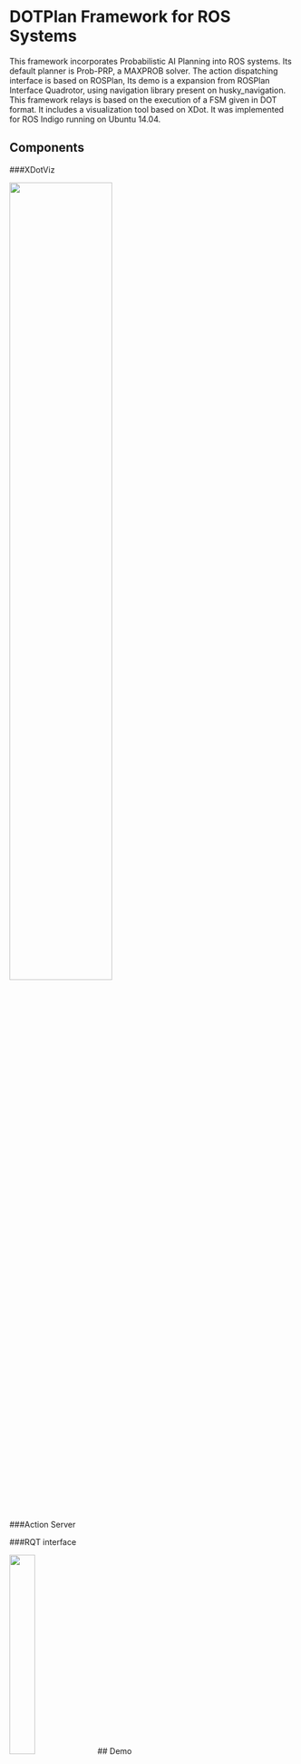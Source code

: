 DOTPlan Framework for ROS Systems
=================

This framework incorporates Probabilistic AI Planning into ROS systems. Its default planner is Prob-PRP, a MAXPROB solver. The action dispatching interface is based on ROSPlan, 
Its demo is a expansion from ROSPlan Interface Quadrotor, using navigation library present on husky_navigation. This framework relays is based on the execution of a FSM given in DOT format. It includes a visualization tool based on XDot. It was implemented for ROS Indigo running on Ubuntu 14.04.



## Components

###XDotViz

  <img src="https://user-images.githubusercontent.com/26333639/33148648-bf6fac08-cfb3-11e7-989c-fd74943db586.png" width="60%">

###Action Server


###RQT interface

  <img src="https://user-images.githubusercontent.com/26333639/33148840-8d854184-cfb4-11e7-9d6e-8d63bce1a345.png" width="30%">
## Demo

## Install

Install ROS Indigo:

http://wiki.ros.org/indigo/Installation/Ubuntu

Install Gazebo:

http://gazebosim.org/tutorials?tut=ros_installing

PROB-PRP dependecies

sudo apt-get install libx32gcc-4.8-dev libc6-dev-i386
sudo apt-get install libc6-dev-i386
sudo apt-get install gcc-multilib g++-multilib
sudo apt-get install python-pip
sudo pip install networkx
sudo apt-get install graphviz libgraphviz-dev graphviz-dev pkg-config
sudo pip install pygraphviz
sudo pip2 install pygraphviz --install-option="--include-path=/usr/include/graphviz" --install-option="--library-path=/usr/lib/graphviz/" --upgrade --force-reinstall

Hector_quadrotor

sudo apt-get install ros-indigo-hector-quadrotor-demo

Navigation Stack

sudo apt-get install ros-indigo-map-server ros-indigo-amcl ros-indigo-move-base ros-indigo-teleop-twist-keyboard 
sudo apt-get install ros-indigo-dwa-local-planner


## References

Prob-PRP:

      https://bitbucket.org/haz/planner-for-relevant-policies/wiki/Prob-PRP

 ROSPlan:

      https://github.com/KCL-Planning/ROSPlan

ROSPlan Interface Quadrotor:

     https://github.com/fairf4x/ROSPlan_interface_quadrotor

Husky Navigation

     http://wiki.ros.org/husky_navigation

XDot

    https://github.com/jrfonseca/xdot.py
